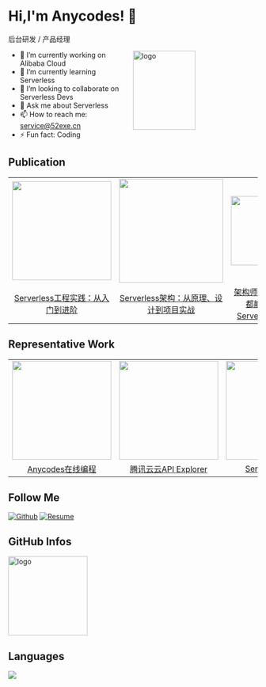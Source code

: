 # Hi,I'm Anycodes! 👋

后台研发 / 产品经理

<img src="https://github-readme-stats.vercel.app/api?username=anycodes&show_icons=true&theme=vue" alt="logo" height="160" align="right" width="50%" />

- 🔭 I’m currently working on Alibaba Cloud
- 🌱 I’m currently learning Serverless 
- 👯 I’m looking to collaborate on Serverless Devs
- 💬 Ask me about Serverless
- 📫 How to reach me: service@52exe.cn
- ⚡ Fun fact: Coding


## Publication

<center>
<table>
  <tr>
    <td align="center"><center><img width="200px" src="https://user-images.githubusercontent.com/21079031/127255397-9c92cd9f-d844-4d0b-9a95-a4e22eac285a.png"></center></td>
    <td align="center"><center><img width="210px" src="https://user-images.githubusercontent.com/21079031/127255324-b32f0f7a-b36d-4154-96c3-5607f43f258f.png"></center></td>
    <td align="center"><center><img width="140px" src="https://user-images.githubusercontent.com/21079031/127255551-d7a3e8f2-0146-4c20-9107-5f65ff739cae.png"></center></td>
  </td>
  <tr>
    <td><center><a href="https://item.jd.com/13366562.html">Serverless工程实践：从入门到进阶</a></center></td>
    <td><center><a href="https://item.jd.com/12592747.html">Serverless架构：从原理、设计到项目实战</a></center></td>
    <td><center><a href="https://www.infoq.cn/minibook/MakiAbJdrZdT48UzHBfp">架构师特刊：人人都能学会的 Serverless 实践</a></center></td>
  </tr>
</table>
</center>


## Representative Work

<center>
<table width="100%">
  <tr>
    <td align="center" width='33%'><center><img width="200px" src="https://user-images.githubusercontent.com/21079031/127256432-6aee6eed-5008-4dc2-82a9-590e9d256107.png"></center></td>
    <td align="center" width='33%'><center><img width="200px" src="https://user-images.githubusercontent.com/21079031/127256281-5fdcf925-77eb-48de-9da7-d0193d8639f3.png"></center></td>
    <td align="center" width='34%'><center><img width="200px" src="https://user-images.githubusercontent.com/21079031/127256187-1c67633c-8d13-4c93-8d34-33b23b85d056.png"></center></td>
  </td>
  <tr>
    <td  align="center"><center><a href="https://anycodes.cn">Anycodes在线编程</a></center></td>
    <td  align="center"><center><a href="https://console.cloud.tencent.com/api/explorer">腾讯云云API Explorer</a></center></td>
    <td  align="center"><center><a href="https://serverless-devs.com">Serverless Devs</a></center></td>
  </tr>
</table>
</center>


## Follow Me



[![Github](https://img.shields.io/github/followers/anycodes?label=Github&style=social)](https://github.com/anycodes)
[![Resume](https://img.shields.io/badge/-Resume（https://0duzhan.com/）-c14438?style=flat-square&logo=B&logoColor=white)](https://0duzhan.com/)





## GitHub Infos
<img src="https://github-profile-trophy.vercel.app/?username=anycodes&theme=flat&column=7" alt="logo" height="160" align="center" style="margin: auto;" />

## Languages
<a href="https://github.com/duktig666">
  <img src="https://github-readme-stats.vercel.app/api/top-langs/?username=anycodes&theme=vue" />
</a>
